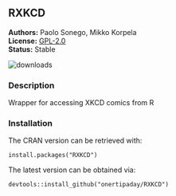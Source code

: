 ## RXKCD

__Authors:__ Paolo Sonego, Mikko Korpela<br/>
__License:__ [GPL-2.0](https://opensource.org/licenses/GPL-2.0)<br/>
__Status:__ Stable

![downloads](http://cranlogs.r-pkg.org/badges/grand-total/RXKCD)

### Description

Wrapper for accessing XKCD comics from R

### Installation

The CRAN version can be retrieved with:

    install.packages("RXKCD")
    
The latest version can be obtained via:

    devtools::install_github("onertipaday/RXKCD")
